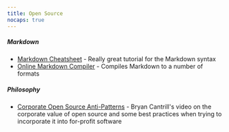 ```yaml
---
title: Open Source
nocaps: true
---
```

<!-- ##### Git and Github -->

##### Markdown
* [Markdown Cheatsheet][md-cheatsheet] -
Really great tutorial for the Markdown syntax
* [Online Markdown Compiler](https://dillinger.io/) -
Compiles Markdown to a number of formats

[md-cheatsheet]: https://github.com/adam-p/markdown-here/wiki/Markdown-Cheatsheet

##### Philosophy
*  [Corporate Open Source Anti-Patterns][corporate-os-antipatterns] -
   Bryan Cantrill's video on the corporate value of open source and some best
   practices when trying to incorporate it into for-profit software

[corporate-os-antipatterns]: https://www.youtube.com/watch?v=Pm8P4oCIY3g
